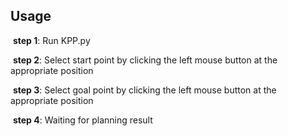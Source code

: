 ## Usage

​		**step 1**: Run KPP.py

​		**step 2**: Select start point by clicking the left mouse button at the appropriate position

​		**step 3**: Select goal point by clicking the left mouse button at the appropriate position

​		**step 4**: Waiting for planning result

​		

